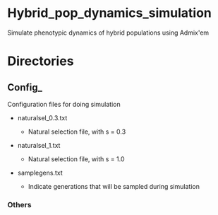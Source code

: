 # Hybrid_pop_dynamics_simulation
Simulate phenotypic dynamics of hybrid populations using Admix'em

# Directories

## Config_

Configuration files for doing simulation


- naturalsel_0.3.txt
  - Natural selection file, with s = 0.3

- naturalsel_1.txt
  - Natural selection file, with s = 1.0
  
- samplegens.txt
  - Indicate generations that will be sampled during simulation



### Others




  

